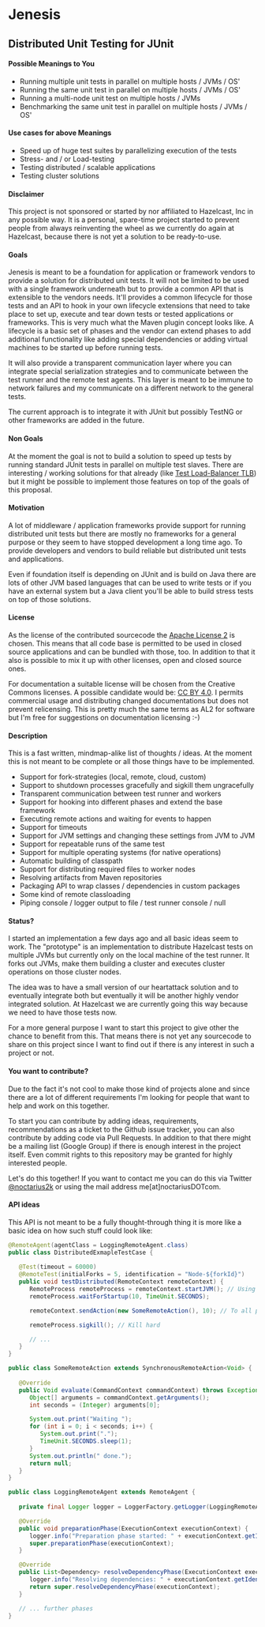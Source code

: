 Jenesis
======= 

## Distributed Unit Testing for JUnit

#### Possible Meanings to You
   - Running multiple unit tests in parallel on multiple hosts / JVMs / OS'
   - Running the same unit test in parallel on multiple hosts / JVMs / OS'
   - Running a multi-node unit test on multiple hosts / JVMs
   - Benchmarking the same unit test in parallel on multiple hosts / JVMs / OS'

#### Use cases for above Meanings
   - Speed up of huge test suites by parallelizing execution of the tests
   - Stress- and / or Load-testing
   - Testing distributed / scalable applications
   - Testing cluster solutions

#### Disclaimer
This project is not sponsored or started by nor affiliated to Hazelcast, Inc in any possible way.
It is a personal, spare-time project started to prevent people from always reinventing the wheel
as we currently do again at Hazelcast, because there is not yet a solution to be ready-to-use.

#### Goals
Jenesis is meant to be a foundation for application or framework vendors to provide a solution for
distributed unit tests. It will not be limited to be used with a single framework underneath but
to provide a common API that is extensible to the vendors needs.
It'll provides a common lifecycle for those tests and an API to hook in your own lifecycle extensions 
that need to take place to set up, execute and tear down tests or tested applications or frameworks.
This is very much what the Maven plugin concept looks like. A lifecycle is a basic set of phases and
the vendor can extend phases to add additional functionality like adding special dependencies or
adding virtual machines to be started up before running tests.

It will also provide a transparent communication layer where you can integrate special serialization
strategies and to communicate between the test runner and the remote test agents. This layer is meant
to be immune to network failures and my communicate on a different network to the general tests.

The current approach is to integrate it with JUnit but possibly TestNG or other frameworks are added
in the future.

#### Non Goals
At the moment the goal is not to build a solution to speed up tests by running standard JUnit tests
in parallel on multiple test slaves. There are interesting / working solutions for that already
(like [Test Load-Balancer TLB](http://test-load-balancer.github.io)) but it might be possible to
implement those features on top of the goals of this proposal.

#### Motivation
A lot of middleware / application frameworks provide support for running distributed unit tests
but there are mostly no frameworks for a general purpose or they seem to have stopped development
a long time ago.
To provide developers and vendors to build reliable but distributed unit tests and applications.

Even if foundation itself is depending on JUnit and is build on Java there are lots of other JVM
based languages that can be used to write tests or if you have an external system but a Java client
you'll be able to build stress tests on top of those solutions.

#### License
As the license of the contributed sourcecode the [Apache License 2](http://www.apache.org/licenses/LICENSE-2.0.html)
is chosen. This means that all code base is permitted to be used in closed source applications and 
can be bundled with those, too. In addition to that it also is possible to mix it up with other 
licenses, open and closed source ones.

For documentation a suitable license will be chosen from the Creative Commons licenses. A possible
candidate would be: [CC BY 4.0](http://creativecommons.org/licenses/by/4.0/).
I permits commercial usage and distributing changed documentations but does not prevent relicensing.
This is pretty much the same terms as AL2 for software but I'm free for suggestions on documentation
licensing :-)

#### Description
This is a fast written, mindmap-alike list of thoughts / ideas. At the moment this is not meant to
be complete or all those things have to be implemented.
   - Support for fork-strategies (local, remote, cloud, custom)
   - Support to shutdown processes gracefully and sigkill them ungracefully
   - Transparent communication between test runner and workers
   - Support for hooking into different phases and extend the base framework
   - Executing remote actions and waiting for events to happen
   - Support for timeouts
   - Support for JVM settings and changing these settings from JVM to JVM
   - Support for repeatable runs of the same test
   - Support for multiple operating systems (for native operations)
   - Automatic building of classpath
   - Support for distributing required files to worker nodes
   - Resolving artifacts from Maven repositories
   - Packaging API to wrap classes / dependencies in custom packages
   - Some kind of remote classloading
   - Piping console / logger output to file / test runner console / null

#### Status?
I started an implementation a few days ago and all basic ideas seem to work. The "prototype" is
an implementation to distribute Hazelcast tests on multiple JVMs but currently only on the local
machine of the test runner. It forks out JVMs, make them building a cluster and executes cluster
operations on those cluster nodes.

The idea was to have a small version of our heartattack solution and to eventually integrate both
but eventually it will be another highly vendor integrated solution. At Hazelcast we are currently
going this way because we need to have those tests now.

For a more general purpose I want to start this project to give other the chance to benefit from
this. That means there is not yet any sourcecode to share on this project since I want to find out
if there is any interest in such a project or not.

#### You want to contribute?
Due to the fact it's not cool to make those kind of projects alone and since there are a lot of
different requirements I'm looking for people that want to help and work on this together.

To start you can contribute by adding ideas, requirements, recommendations as a ticket to the Github
issue tracker, you can also contribute by adding code via Pull Requests.
In addition to that there might be a mailing list (Google Group) if there is enough interest in the
project itself.
Even commit rights to this repository may be granted for highly interested people.

Let's do this together! If you want to contact me you can do this via Twitter 
[@noctarius2k](https://twitter.com/noctarius2k) or using the mail address me[at]noctariusDOTcom.

#### API ideas
This API is not meant to be a fully thought-through thing it is more like a basic idea on how such
stuff could look like:
```java
@RemoteAgent(agentClass = LoggingRemoteAgent.class)
public class DistributedExmapleTestCase {
   
   @Test(timeout = 60000)
   @RemoteTest(initialForks = 5, identification = "Node-${forkId}")
   public void testDistributed(RemoteContext remoteContext) {
      RemoteProcess remoteProcess = remoteContext.startJVM(); // Using defaults from this JVM
      remoteProcess.waitForStartup(10, TimeUnit.SECONDS);

      remoteContext.sendAction(new SomeRemoteAction(), 10); // To all processes

      remoteProcess.sigkill(); // Kill hard

      // ...
   }
}

public class SomeRemoteAction extends SynchronousRemoteAction<Void> {
   
   @Override
   public Void evaluate(CommandContext commandContext) throws Exception {
      Object[] arguments = commandContext.getArguments();
      int seconds = (Integer) arguments[0];

      System.out.print("Waiting ");
      for (int i = 0; i < seconds; i++) {
         System.out.print(".");
         TimeUnit.SECONDS.sleep(1);
      }
      System.out.println(" done.");
      return null;
   }
}

public class LoggingRemoteAgent extends RemoteAgent {
   
   private final Logger logger = LoggerFactory.getLogger(LoggingRemoteAgent.class);

   @Override
   public void preparationPhase(ExecutionContext executionContext) {
      logger.info("Preparation phase started: " + executionContext.getIdentification());
      super.preparationPhase(executionContext);
   }

   @Override
   public List<Dependency> resolveDependencyPhase(ExecutionContext executionContext) {
      logger.info("Resolving dependencies: " + executionContext.getIdentification());
      return super.resolveDependencyPhase(executionContext);
   }

   // ... further phases
}
```
